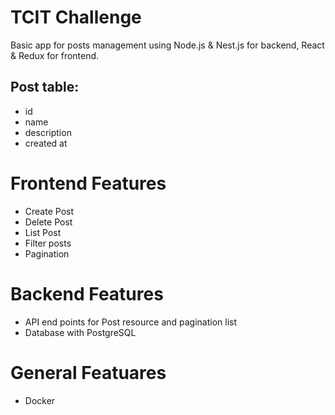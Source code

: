 # TCIT Challenge

Basic app for posts management using Node.js & Nest.js for backend, React & Redux for frontend.

## Post table:
- id
- name
- description
- created at

# Frontend Features
- Create Post
- Delete Post
- List Post
- Filter posts
- Pagination

# Backend Features
- API end points for Post resource and pagination list
- Database with PostgreSQL

# General Featuares
- Docker
